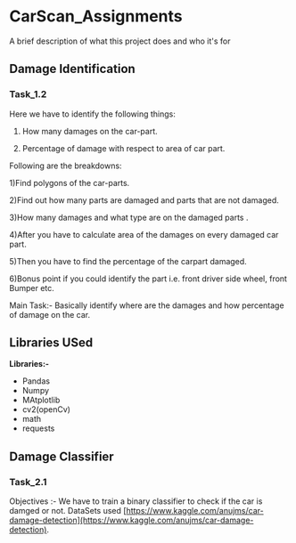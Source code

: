 
# CarScan_Assignments


A brief description of what this project does and who it's for


## Damage Identification
### Task_1.2
Here we  have to identify the following things:

1) How many damages on the car-part.

2) Percentage of damage with respect to area of car part.


Following are the breakdowns:

1)Find polygons of the car-parts.

2)Find out how many parts are damaged and parts that are not damaged.

3)How many damages and what type are on the damaged parts .

4)After you have to calculate area of the damages on every damaged car part.

5)Then you have to find the percentage of the carpart damaged.

6)Bonus point if you could identify the part i.e. front driver side wheel, front Bumper etc.

Main Task:- Basically identify where are the damages and how percentage of damage on the car.
## Libraries USed 

**Libraries:-** 
- Pandas
- Numpy
- MAtplotlib
- cv2(openCv)
- math
- requests

## Damage Classifier
### Task_2.1
Objectives :- We have to train a binary classifier to check if the car is damged or not.  DataSets used [https://www.kaggle.com/anujms/car-damage-detection](https://www.kaggle.com/anujms/car-damage-detection).

